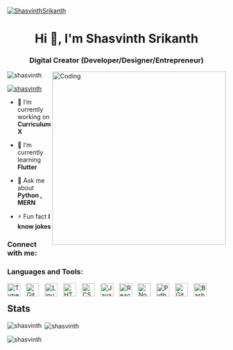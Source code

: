 [![ShasvinthSrikanth](https://developers.giphy.com/branch/master/static/api-512d36c09662682717108a38bbb5c57d.gif)](https://shasvinth.io)
<h1 align="center">Hi 👋, I'm Shasvinth Srikanth</h1>
<h3 align="center">Digital Creator (Developer/Designer/Entrepreneur)</h3>
<img align="right" alt="Coding" width="400" src="https://cdn.dribbble.com/users/1162077/screenshots/3848914/programmer.gif">


<p align="left"> <img src="https://komarev.com/ghpvc/?username=shasvinth&label=Profile%20views&color=0e75b6&style=flat" alt="shasvinth" /> </p>

<p align="left"> <a href="https://twitter.com/Shasvinth_Sri" target="blank"><img src="https://img.shields.io/twitter/follow/shasvinth?logo=twitter&style=for-the-badge" alt="shasvinth" /></a> </p>

- 🔭 I’m currently working on **CurriculumX**

- 🌱 I’m currently learning **Flutter**

- 💬 Ask me about **Python , MERN**

- ⚡ Fun fact **I know jokes**

<h3 align="left">Connect with me:</h3>

<h3 align="left">Languages and Tools:</h3>
    <img align="left" alt="TypeScript" width="30px" style="padding-right:10px;" src="https://cdn.jsdelivr.net/gh/devicons/devicon/icons/typescript/typescript-plain.svg" />
    <img align="left" alt="Git" width="30px" style="padding-right:10px;" src="https://cdn.jsdelivr.net/gh/devicons/devicon/icons/git/git-original.svg" />
    <img align="left" alt="Linux" width="30px" style="padding-right:10px;" src="https://cdn.jsdelivr.net/gh/devicons/devicon/icons/linux/linux-original.svg" />
    <img align="left" alt="HTML" width="30px" style="padding-right:10px;" src="https://cdn.jsdelivr.net/gh/devicons/devicon/icons/html5/html5-plain.svg" />
    <img align="left" alt="CSS" width="30px" style="padding-right:10px;" src="https://cdn.jsdelivr.net/gh/devicons/devicon/icons/css3/css3-plain.svg" />
    <img align="left" alt="JavaScript" width="30px" style="padding-right:10px;" src="https://cdn.jsdelivr.net/gh/devicons/devicon/icons/javascript/javascript-plain.svg" />
    <img align="left" alt="React" width="30px" style="padding-right:10px;" src="https://cdn.jsdelivr.net/gh/devicons/devicon/icons/react/react-original.svg" />
    <img align="left" alt="NodeJS" width="30px" style="padding-right:10px;" src="https://cdn.jsdelivr.net/gh/devicons/devicon/icons/nodejs/nodejs-original.svg" />
    <img align="left" alt="Python" width="30px" style="padding-right:10px;" src="https://cdn.jsdelivr.net/gh/devicons/devicon/icons/python/python-plain.svg" />
    <img align="left" alt="GitHub" width="30px" style="padding-right:10px;" src="https://cdn.jsdelivr.net/gh/devicons/devicon/icons/github/github-original.svg" />
    <img align="left" alt="Bash" width="30px" style="padding-right:10px;" src="https://cdn.jsdelivr.net/gh/devicons/devicon/icons/bash/bash-original.svg" />

</br>

## Stats

<p><img align="left" src="https://github-readme-stats.vercel.app/api/top-langs?username=shasvinth&show_icons=true&locale=en&layout=compact&theme=tokyonight" alt="shasvinth" /></p>
<p>&nbsp;<img align="center" src="https://github-readme-stats.vercel.app/api?username=shasvinth&show_icons=true&locale=en&theme=tokyonight" alt="shasvinth" /></p>

<p><img align="center" src="https://github-readme-streak-stats.herokuapp.com/?user=shasvinth&&theme=tokyonight" alt="shasvinth" /></p>
